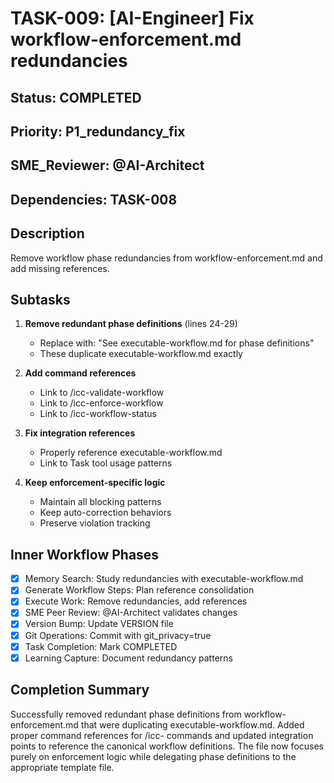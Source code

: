 # TASK-009: [AI-Engineer] Fix workflow-enforcement.md redundancies

## Status: COMPLETED
## Priority: P1_redundancy_fix
## SME_Reviewer: @AI-Architect
## Dependencies: TASK-008

## Description
Remove workflow phase redundancies from workflow-enforcement.md and add missing references.

## Subtasks
1. **Remove redundant phase definitions** (lines 24-29)
   - Replace with: "See executable-workflow.md for phase definitions"
   - These duplicate executable-workflow.md exactly

2. **Add command references**
   - Link to /icc-validate-workflow
   - Link to /icc-enforce-workflow
   - Link to /icc-workflow-status

3. **Fix integration references**
   - Properly reference executable-workflow.md
   - Link to Task tool usage patterns

4. **Keep enforcement-specific logic**
   - Maintain all blocking patterns
   - Keep auto-correction behaviors
   - Preserve violation tracking

## Inner Workflow Phases
- [x] Memory Search: Study redundancies with executable-workflow.md
- [x] Generate Workflow Steps: Plan reference consolidation
- [x] Execute Work: Remove redundancies, add references
- [x] SME Peer Review: @AI-Architect validates changes
- [x] Version Bump: Update VERSION file
- [x] Git Operations: Commit with git_privacy=true
- [x] Task Completion: Mark COMPLETED
- [x] Learning Capture: Document redundancy patterns

## Completion Summary
Successfully removed redundant phase definitions from workflow-enforcement.md that were duplicating executable-workflow.md. Added proper command references for /icc- commands and updated integration points to reference the canonical workflow definitions. The file now focuses purely on enforcement logic while delegating phase definitions to the appropriate template file.